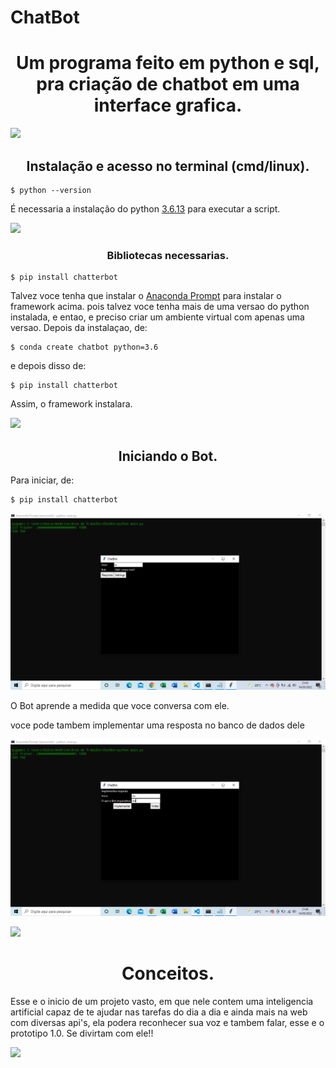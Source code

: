 # ChatBot
<h1 align="center">Um programa feito em python e sql, pra criação de chatbot em uma interface grafica.</h1>

![](https://camo.githubusercontent.com/71b837571c48af3aa60a73dbc9d5936aa359d78efbfa8a6743cbbbc16b80ef4d/68747470733a2f2f63646e2e646973636f72646170702e636f6d2f6174746163686d656e74732f3830353930323039333930363630383138362f3830353931333937323533353539303932322f74656e6f722e676966)

<h2 align="center">Instalação e acesso no terminal (cmd/linux).</h2>

```
$ python --version
```

É necessaria a instalação do python <a href="https://www.python.org/downloads/release/python-3613/">3.6.13</a> para executar a script.

![](https://camo.githubusercontent.com/71b837571c48af3aa60a73dbc9d5936aa359d78efbfa8a6743cbbbc16b80ef4d/68747470733a2f2f63646e2e646973636f72646170702e636f6d2f6174746163686d656e74732f3830353930323039333930363630383138362f3830353931333937323533353539303932322f74656e6f722e676966)

<h3 align="center">Bibliotecas necessarias.</h3>

```
$ pip install chatterbot
```

Talvez voce tenha que instalar o <a href="https://docs.anaconda.com/anaconda/install/">Anaconda Prompt</a> para instalar o framework acima. pois talvez voce tenha mais de uma versao do python instalada, e entao, e preciso criar um ambiente virtual com apenas uma versao.
Depois da instalaçao, de: 

```
$ conda create chatbot python=3.6
```

e depois disso de:

```
$ pip install chatterbot
```
Assim, o framework instalara.

![](https://camo.githubusercontent.com/71b837571c48af3aa60a73dbc9d5936aa359d78efbfa8a6743cbbbc16b80ef4d/68747470733a2f2f63646e2e646973636f72646170702e636f6d2f6174746163686d656e74732f3830353930323039333930363630383138362f3830353931333937323533353539303932322f74656e6f722e676966)

<h2 align="center">Iniciando o Bot.</h2>

Para iniciar, de:

```
$ pip install chatterbot
```

![foto](
https://github.com/yScottDev/ChatBot/blob/main/Captura%20de%20Tela%20(40).png)

O Bot aprende a medida que voce conversa com ele.

voce pode tambem implementar uma resposta no banco de dados dele

![foto](
https://github.com/yScottDev/ChatBot/blob/main/Captura%20de%20Tela%20(42).png)

![](https://camo.githubusercontent.com/71b837571c48af3aa60a73dbc9d5936aa359d78efbfa8a6743cbbbc16b80ef4d/68747470733a2f2f63646e2e646973636f72646170702e636f6d2f6174746163686d656e74732f3830353930323039333930363630383138362f3830353931333937323533353539303932322f74656e6f722e676966)

<h1 align="center">Conceitos.</h1>

Esse e o inicio de um projeto vasto, em que nele contem uma inteligencia artificial capaz de te ajudar nas tarefas do dia a dia e ainda mais na web com diversas api's, ela podera reconhecer sua voz e tambem falar, esse e o prototipo 1.0.
Se divirtam com ele!!

![](https://camo.githubusercontent.com/71b837571c48af3aa60a73dbc9d5936aa359d78efbfa8a6743cbbbc16b80ef4d/68747470733a2f2f63646e2e646973636f72646170702e636f6d2f6174746163686d656e74732f3830353930323039333930363630383138362f3830353931333937323533353539303932322f74656e6f722e676966)
